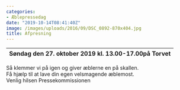 ```yaml
---
categories:
- Æblepressedag
date: "2019-10-14T08:41:40Z"
image: /images/uploads/2016/09/DSC_0892-870x404.jpg
title: Afpresning
---
```


| Søndag den 27. oktober 2019 kl. 13.00-17.00på Torvet |
|---|

Så klemmer vi på igen og giver æblerne en på skallen.   
Få hjælp til at lave din egen velsmagende æblemost.   
Venlig hilsen Pressekommissionen